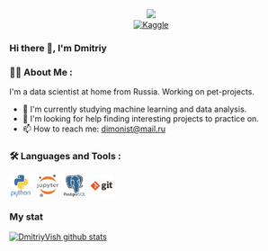 <div id="header" align="center"> 
  <img src="https://media.giphy.com/media/2IudUHdI075HL02Pkk/giphy.gif" width="100"/>
  </a>
</div>
<div id="badges" align="center">
 <a href="https://www.kaggle.com/dmitriyvishnyakov">
  <img src="https://img.shields.io/badge/Kaggle-blue?logo=Kaggle&logoColor=white" alt="Kaggle"/>
 </a> 
</div>

### Hi there 👋, I'm Dmitriy
### :man_technologist: About Me : 
I'm a data scientist at home from Russia. Working on pet-projects.
- 🌱 I'm currently studying machine learning and data analysis.
- 🤔 I'm looking for help finding interesting projects to practice on.
- 📫 How to reach me: dimonist@mail.ru

### :hammer_and_wrench: Languages and Tools : 
<div>
  <img src="https://raw.githubusercontent.com/devicons/devicon/1119b9f84c0290e0f0b38982099a2bd027a48bf1/icons/python/python-original-wordmark.svg" title="Python" alt="Python" width="40" height="40"/>&nbsp;
  <img src="https://raw.githubusercontent.com/devicons/devicon/1119b9f84c0290e0f0b38982099a2bd027a48bf1/icons/jupyter/jupyter-original-wordmark.svg" title="jupyter" alt="jupyter" width="40" height="40"/>&nbsp;
  <img src="https://raw.githubusercontent.com/devicons/devicon/1119b9f84c0290e0f0b38982099a2bd027a48bf1/icons/postgresql/postgresql-original-wordmark.svg" title="postgresql" alt="postgresql" width="40" height="40"/>&nbsp;
  <img src="https://raw.githubusercontent.com/devicons/devicon/1119b9f84c0290e0f0b38982099a2bd027a48bf1/icons/git/git-original-wordmark.svg" title="git" alt="git" width="40" height="40"/>&nbsp;
</div>

### My stat
[![DmitriyVish github stats](https://github-readme-stats.vercel.app/api?username=DmitriyVish)](https://github.com/DmitriyVish?tab=repositories)

  
